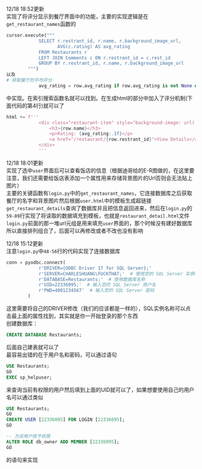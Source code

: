 12/18 18:52更新  
实现了将评分显示到餐厅界面中的功能，主要的实现逻辑是在`get_restaurant_names`函数的
````python
cursor.execute("""
            SELECT r.restrant_id, r.name, r.background_image_url, 
                   AVG(c.rating) AS avg_rating 
            FROM Restaurants r
            LEFT JOIN Comments c ON r.restrant_id = c.rest_id
            GROUP BY r.restrant_id, r.name, r.background_image_url
        """)
以及
# 获取餐厅的平均评分
            avg_rating = row.avg_rating if row.avg_rating is not None else 0
````
中实现。在索引搜索函数名就可以找到。在生成html的部分中加入了评分机制(下面代码的第4行)就可以了
```python
html += f'''
            <div class="restaurant-item" style="background-image: url('{background_image_url}')">
                <h3>{row.name}</h3>
                <p>Rating: {avg_rating:.1f}</p>
                <a href="/restaurant/{row.restrant_id}">View Details</a>
            </div>
            '''
```

12/18 18:01更新    
实现了选中`user`界面后可以查看饭店的信息（根据迪哥给的E-R图做的，在这里要注意，我们还需要给饭店表添加一个属性用来存储背景图片的Url否则会无法贴上图片）  
主要的关键函数有`login.py`中的`get_restaurant_names`，它连接数据库之后获取餐厅的名字和背景图片然后根据`user.html`中的模板生成超链接  
`get_restaurant_details`查询了数据库并且把信息返回进来，然后在`login.py`的`59-89`行实现了将读取的数据填充到模板，也就是`restaurant_detail.html`文件  
`login.py`前面的那一堆url元组是用来填充`user`界面的，那个时候没有建好数据库所以直接排列组合了，后面可以再修改或者不改也没有影响

12/18 15:12更新  
注意`login.py`中`48-56`行的代码实现了连接数据库  
```python
conn = pyodbc.connect(
            r'DRIVER={ODBC Driver 17 for SQL Server};'
            r'SERVER=CHARLESHUANG\FUCKTHAT;'  # 使用您的 SQL Server 实例名称
            r'DATABASE=Restaurants;'  # 使用数据库名称
            r'UID=22336095;'  # 输入您的 SQL Server 用户名
            r'PWD=4001234567'  # 输入您的 SQL Server 密码
        )
```
这里需要将自己的DRIVER修改（我们的应该都是一样的），SQL实例名称可以点击最上面的属性找到，其实就是你一开始登录的那个东西  
创建数据库：
```sql
CREATE DATABASE Restaurants;
```
后面自己建表就可以了  
最容易出错的在于用户名和密码，可以通过语句
```sql
USE Restaurants;
GO
EXEC sp_helpuser;
```
来查询当前有权限的用户然后填到上面的UID就可以了，如果想要使用自己的用户名可以通过类似
```sql
USE Restaurants;
GO
CREATE USER [22336095] FOR LOGIN [22336095];
GO

-- 为该用户授予权限
ALTER ROLE db_owner ADD MEMBER [22336095];
GO
```
的语句来实现
